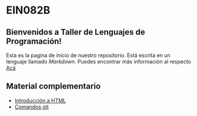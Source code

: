 # EIN082B

## Bienvenidos a **Taller de Lenguajes de Programación**!

Esta es la pagina de inicio de nuestro repositorio. Está escrita en un lenguaje llamado _Markdown_. Puedes encontrar más información al respecto [Acá](https://docs.github.com/es/get-started/writing-on-github)

## Material complementario

* [Introducción a HTML](https://developer.mozilla.org/es/docs/Web/HTML)
* [Comandos git](https://github.com/gdcodev/comandos-git)



